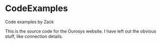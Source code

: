 # CodeExamples
Code examples by Zack


This is the source code for the Ourosys website. I have left out the obvious stuff, like connection details.
